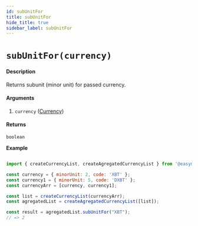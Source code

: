 ```yaml
---
id: subUnitFor
title: subUnitFor
hide_title: true
sidebar_label: subUnitFor
---
```



# `subUnitFor(currency)`

#### Description

Returns subunit (minor unit) for passed currency.

#### Arguments

1. `currency` ([Currency](Description.md#currency))

#### Returns

`boolean`


**Example**

```js

import { createCurrencyList, createAgregatedCurrencyList } from '@easymoney/currencies';

const currency = { minorUnit: 2, code: 'XBT' };
const currency1 = { minorUnit: 5, code: 'DXBT' };
const currencyArr = [currency, currency1];

const list = createCurrencyList(currencyArr);
const agregatedList = createAgregatedCurrencyList([list]);

const result = agregatedList.subUnitFor("XBT");
// => 2

```

